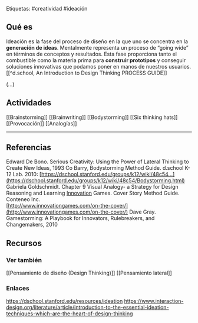 Etiquetas: #creatividad #ideación

## Qué es
Ideación es la fase del proceso de diseño en la que uno se concentra en la **generación de ideas**. Mentalmente representa un proceso de “going wide” en términos de conceptos y resultados. Esta fase proporciona tanto el combustible como la materia prima para **construir prototipos** y conseguir soluciones innovativas que podamos poner en manos de nuestros usuarios. [[^d.school, An Introduction to Design Thinking PROCESS GUIDE]]

(...)

## Actividades
[[Brainstorming]]
[[Brainwriting]]
[[Bodystorming]]
[[Six thinking hats]]
[[Provocación]]
[[Analogías]]

---

## Referencias
Edward De Bono. Serious Creativity: Using the Power of Lateral Thinking to Create New Ideas, 1993
Co Barry, Bodystorming Method Guide. d.school K-12 Lab. 2010: [https://dschool.stanford.edu/groups/k12/wiki/48c54...](https://dschool.stanford.edu/groups/k12/wiki/48c54/Bodystorming.html)
Gabriela Goldschmidt. Chapter 9 Visual Analogy- a Strategy for Design Reasoning and Learning
[Innovation](https://www.interaction-design.org/literature/topics/innovation "What is Innovation?") Games. Cover Story Method Guide. Conteneo Inc.  
[http://www.innovationgames.com/on-the-cover/](http://www.innovationgames.com/on-the-cover/)
Dave Gray. Gamestorming: A Playbook for Innovators, Rulebreakers, and Changemakers, 2010

## Recursos

### Ver también
[[Pensamiento de diseño (Design Thinking)]]
[[Pensamiento lateral]]

### Enlaces
https://dschool.stanford.edu/resources/ideation
https://www.interaction-design.org/literature/article/introduction-to-the-essential-ideation-techniques-which-are-the-heart-of-design-thinking